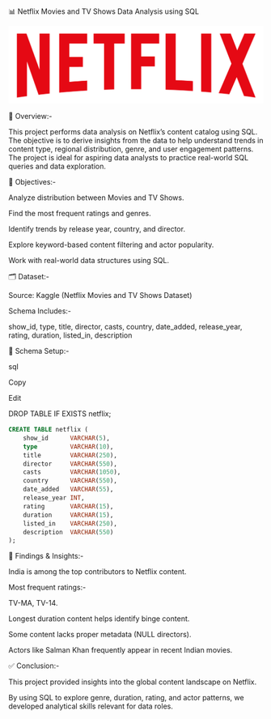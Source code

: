 📊 Netflix Movies and TV Shows Data Analysis using SQL


![Netflix Logo](https://github.com/Rohitvihan/Netflix_data_analysis_using_sql/blob/main/Netfliximg.png)


🧾 Overview:-



This project performs data analysis on Netflix’s content catalog using SQL. The objective is to derive insights from the data to help understand trends in content type, regional distribution, genre, and user engagement patterns. The project is ideal for aspiring data analysts to practice real-world SQL queries and data exploration.


📌 Objectives:-


Analyze distribution between Movies and TV Shows.

Find the most frequent ratings and genres.

Identify trends by release year, country, and director.

Explore keyword-based content filtering and actor popularity.

Work with real-world data structures using SQL.


🗂️ Dataset:-


Source: Kaggle (Netflix Movies and TV Shows Dataset)


Schema Includes:-


show_id, type, title, director, casts, country, date_added, release_year, rating, duration, listed_in, description


🧱 Schema Setup:-


sql

Copy

Edit

DROP TABLE IF EXISTS netflix;

```sql
CREATE TABLE netflix (
    show_id      VARCHAR(5),
    type         VARCHAR(10),
    title        VARCHAR(250),
    director     VARCHAR(550),
    casts        VARCHAR(1050),
    country      VARCHAR(550),
    date_added   VARCHAR(55),
    release_year INT,
    rating       VARCHAR(15),
    duration     VARCHAR(15),
    listed_in    VARCHAR(250),
    description  VARCHAR(550)
);
```

🧪 Findings & Insights:-


India is among the top contributors to Netflix content.


Most frequent ratings:-


TV-MA, TV-14.

Longest duration content helps identify binge content.

Some content lacks proper metadata (NULL directors).

Actors like Salman Khan frequently appear in recent Indian movies.


✅ Conclusion:-


This project provided insights into the global content landscape on Netflix. 

By using SQL to explore genre, duration, rating, and actor patterns, we developed analytical skills relevant for data roles.
